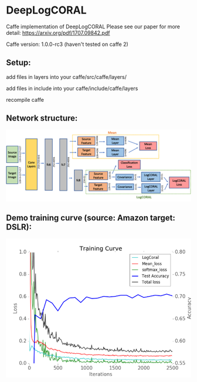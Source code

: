 # DeepLogCORAL
Caffe implementation of DeepLogCORAL
Please see our paper for more detail: https://arxiv.org/pdf/1707.09842.pdf

Caffe version: 1.0.0-rc3 (haven't tested on caffe 2)

## Setup: 

add files in layers into your caffe/src/caffe/layers/

add files in include into your caffe/include/caffe/layers

recompile caffe

## Network structure:

![alt text](https://github.com/YifeiAI/DeepLogCORAL/blob/master/image/structure.png)

## Demo training curve (source: Amazon  target: DSLR):

![alt text](https://github.com/YifeiAI/DeepLogCORAL/blob/master/image/AW_two.png)
